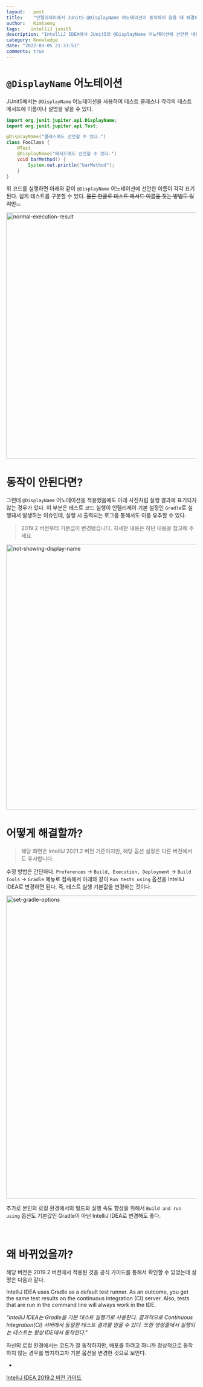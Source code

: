 ```yaml
---
layout:   post
title:    "인텔리제이에서 JUnit5 @DisplayName 어노테이션이 동작하지 않을 때 해결하기"
author:   Kimtaeng
tags:    intelliJ junit5
description: "IntelliJ IDEA에서 JUnit5의 @DisplayName 어노테이션에 선언된 내용이 표기되지 않는 문제 해결방법"
category: Knowledge
date: "2022-03-05 21:33:51"
comments: true
---
```


# `@DisplayName` 어노테이션
JUnit5에서는 `@DisplayName` 어노테이션을 사용하여 테스트 클래스나 각각의 테스트 메서드에 이름이나 설명을 넣을 수 있다.  

```java
import org.junit.jupiter.api.DisplayName;
import org.junit.jupiter.api.Test;

@DisplayName("클래스에도 선언할 수 있다.")
class FooClass {
	@Test
	@DisplayName("메서드에도 선언할 수 있다.")
	void barMethod() {
		System.out.println("barMethod");
	}
}
```

위 코드를 실행하면 아래와 같이 `@DisplayName` 어노테이션에 선언한 이름이 각각 표기된다. 쉽게 테스트를 구분할 수 있다.
~~물론 한글로 테스트 메서드 이름을 짓는 방법도 있지만...~~

<img class="post_image" src="{{ site.baseurl }}/img/post/2022-03-06-junit5-displayname-not-working-in-intellij_normal-execution-result.png" width="650" alt="normal-execution-result"/>

<br>

# 동작이 안된다면?
그런데 `@DisplayName` 어노테이션을 적용했음에도 아래 사진처럼 실행 결과에 표기되지 않는 경우가 있다.
이 부분은 테스트 코드 실행이 인텔리제이 기본 설정인 `Gradle`로 실행돼서 발생하는 이슈인데, 실행 시 출력되는 로그를 통해서도 이를 유추할 수 있다.

> 2019.2 버전부터 기본값이 변경됐습니다. 자세한 내용은 하단 내용을 참고해 주세요. 

<img class="post_image" src="{{ site.baseurl }}/img/post/2022-03-06-junit5-displayname-not-working-in-intellij_not-showing-display-name.png" width="700" alt="not-showing-display-name"/>

<br>

# 어떻게 해결할까?
> 해당 화면은 IntelliJ 2021.2 버전 기준이지만, 해당 옵션 설정은 다른 버전에서도 유사합니다. 

수정 방법은 간단하다. `Preferences` → `Build, Execution, Deployment` → `Build Tools` → `Gradle` 메뉴로 접속해서 아래와 같이
`Run tests using` 옵션을 IntelliJ IDEA로 변경하면 된다. 즉, 테스트 실행 기본값을 변경하는 것이다.

<img class="post_image" src="{{ site.baseurl }}/img/post/2022-03-06-junit5-displayname-not-working-in-intellij_set-gradle-options.png" width="800" alt="set-gradle-options"/>

추가로 본인의 로컬 환경에서의 빌드와 실행 속도 향상을 위해서 `Build and run using` 옵션도 기본값인 Gradle이 아닌 IntelliJ IDEA로 변경해도 좋다.

<br>

# 왜 바뀌었을까?
해당 버전은 2019.2 버전에서 적용된 것을 공식 가이드를 통해서 확인할 수 있었는데 설명은 다음과 같다.

<div class="post_comments">
IntelliJ IDEA uses Gradle as a default test runner.
As an outcome, you get the same test results on the continuous integration (CI) server.
Also, tests that are run in the command line will always work in the IDE.
</div>

_"IntelliJ IDEA는 Gradle을 기본 테스트 실행기로 사용한다. 결과적으로 Continuous Integration(CI) 서버에서 동일한 테스트 결과를 얻을 수 있다.
또한 명령줄에서 실행되는 테스트는 항상 IDE에서 동작한다."_

자신의 로컬 환경에서는 코드가 잘 동작하지만, 배포를 하려고 하니까 정상적으로 동작하지 않는 경우를 방지하고자 기본 옵션을 변경한 것으로 보인다.

- <a href="https://www.jetbrains.com/help/idea/2019.2/work-with-tests-in-gradle.html#configure_gradle_test_runner" target="_blank" rel="nofollow">
IntelliJ IDEA 2019.2 버전 가이드</a>
